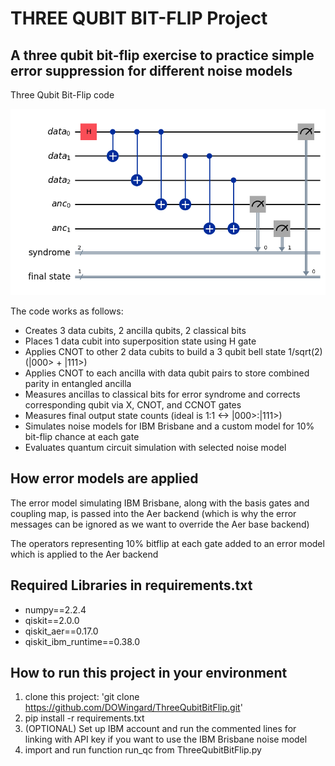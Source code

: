 # THREE QUBIT BIT-FLIP Project

## A three qubit bit-flip exercise to practice simple error suppression for different noise models

Three Qubit Bit-Flip code 

![Circuit Graph](Images/Circuit_Graph.png)

The code works as follows:

* Creates 3 data cubits, 2 ancilla qubits, 2 classical bits
* Places 1 data cubit into superposition state using H gate
* Applies CNOT to other 2 data cubits to build a 3 qubit bell state 1/sqrt(2) (|000> + |111>)
* Applies CNOT to each ancilla with data qubit pairs to store combined parity in entangled ancilla
* Measures ancillas to classical bits for error syndrome and corrects corresponding qubit via X, CNOT, and CCNOT gates
* Measures final output state counts (ideal is 1:1 <-> |000>:|111>)
* Simulates noise models for IBM Brisbane and a custom model for 10% bit-flip chance at each gate
* Evaluates quantum circuit simulation with selected noise model


## How error models are applied
The error model simulating IBM Brisbane, along with the basis gates and coupling map, is passed into the Aer backend (which is why the error messages can be ignored as we want to override the Aer base backend)

The operators representing 10% bitflip at each gate added to an error model which is applied to the Aer backend

## Required Libraries in requirements.txt
* numpy==2.2.4
* qiskit==2.0.0
* qiskit_aer==0.17.0
* qiskit_ibm_runtime==0.38.0

## How to run this project in your environment

1. clone this project:
    'git clone https://github.com/DOWingard/ThreeQubitBitFlip.git'
2. pip install -r requirements.txt
3. (OPTIONAL) Set up IBM account and run the commented lines for linking with API key if you want to use the IBM Brisbane noise model
4. import and run function run_qc from ThreeQubitBitFlip.py 


